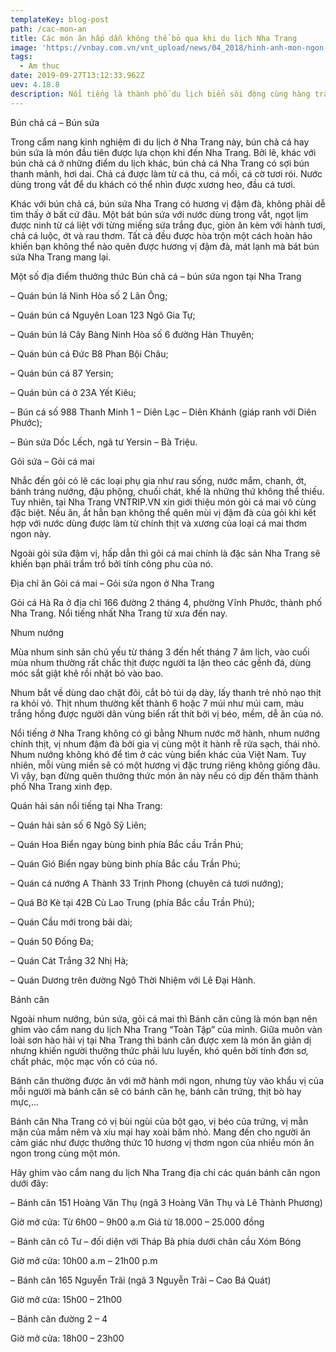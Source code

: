 ```yaml
---
templateKey: blog-post
path: /cac-mon-an
title: Các món ăn hấp dẫn không thể bỏ qua khi du lịch Nha Trang
image: 'https://vnbay.com.vn/vnt_upload/news/04_2018/hinh-anh-mon-ngon-nha-trang.jpg' 
tags:
  - Am thuc
date: 2019-09-27T13:12:33.962Z
uev: 4.18.8
description: Nổi tiếng là thành phố du lịch biển sôi động cùng hàng trăm cảnh đẹp ở Nha Trang hút hồn du khách, Nha Trang còn níu kéo những người bạn của mình bởi nguồn ẩm thực hết sức phong phú và đa dạng.
---
```


Bún chả cá – Bún sứa

Trong cẩm nang kinh nghiệm đi du lịch ở Nha Trang này, bún chả cá hay bún sứa là món đầu tiên được lựa chọn khi đến Nha Trang. Bởi lẽ, khác với bún chả cá ở những điểm du lịch khác, bún chả cá Nha Trang có sợi bún thanh mảnh, hơi dai. Chả cá được làm từ cá thu, cá mối, cá cờ tươi rói. Nước dùng trong vắt để du khách có thể nhìn được xương heo, đầu cá tươi.


Khác với bún chả cá, bún sứa Nha Trang có hương vị đậm đà, không phải dễ tìm thấy ở bất cứ đâu. Một bát bún sứa với nước dùng trong vắt, ngọt lịm được ninh từ cá liệt với từng miếng sứa trắng đục, giòn ăn kèm với hành tươi, chả cá luộc, ớt và rau thơm. Tất cả đều được hòa trộn một cách hoàn hảo khiến bạn không thể nào quên được hương vị đậm đà, mát lạnh mà bát bún sứa Nha Trang mang lại.


Một số địa điểm thưởng thức Bún chả cá – bún sứa ngon tại Nha Trang

– Quán bún lá Ninh Hòa số 2 Lãn Ông;

– Quán bún cá Nguyên Loan 123 Ngô Gia Tự;

– Quán bún lá Cây Bàng Ninh Hòa số 6 đường Hàn Thuyên;

– Quán bún cá Đức B8 Phan Bội Châu;

– Quán bún cá 87 Yersin;

– Quán bún cá ở 23A Yết Kiêu;

– Bún cá số 988 Thanh Minh 1 – Diên Lạc – Diên Khánh (giáp ranh với Diên Phước);

– Bún sứa Dốc Lếch, ngã tư Yersin – Bà Triệu.

Gỏi sứa – Gỏi cá mai

Nhắc đến gỏi có lẽ các loại phụ gia như rau sống, nước mắm, chanh, ớt, bánh tráng nướng, đậu phộng, chuối chát, khế là những thứ không thể thiếu. Tuy nhiên, tại Nha Trang VNTRIP.VN xin giới thiệu món gỏi cá mai vô cùng đặc biệt. Nếu ăn, ắt hẳn bạn không thể quên mùi vị đậm đà của gỏi khi kết hợp với nước dùng được làm từ chính thịt và xương của loại cá mai thơm ngon này.


Ngoài gỏi sứa đậm vị, hấp dẫn thì gỏi cá mai chính là đặc sản Nha Trang sẽ khiến bạn phải trầm trồ bởi tính công phu của nó.

Địa chỉ ăn Gỏi cá mai – Gỏi sứa ngon ở Nha Trang

Gỏi cá Hà Ra ở địa chỉ 166 đường 2 tháng 4, phường Vĩnh Phước, thành phố Nha Trang. Nổi tiếng nhất Nha Trang từ xưa đến nay.

Nhum nướng

Mùa nhum sinh sản chủ yếu từ tháng 3 đến hết tháng 7 âm lịch, vào cuối mùa nhum thường rất chắc thịt được người ta lặn theo các gềnh đá, dùng móc sắt giật khẽ rồi nhặt bỏ vào bao.


Nhum bắt về dùng dao chặt đôi, cắt bỏ túi dạ dày, lấy thanh trẻ nhỏ nạo thịt ra khỏi vỏ. Thịt nhum thường kết thành 6 hoặc 7 múi như múi cam, màu trắng hồng được người dân vùng biển rất thít bởi vị béo, mềm, dễ ăn của nó.

Nổi tiếng ở Nha Trang không có gì bằng Nhum nước mỡ hành, nhum nướng chính thịt, vị nhum đậm đà bởi gia vị cùng một ít hành rễ rửa sạch, thái nhỏ. Nhum nướng không khó để tìm ở các vùng biển khác của Việt Nam. Tuy nhiên, mỗi vùng miền sẽ có một hương vị đặc trưng riêng không giống đâu. Vì vậy, bạn đừng quên thưởng thức món ăn này nếu có dịp đến thăm thành phố Nha Trang xinh đẹp.


Quán hải sản nổi tiếng tại Nha Trang:

– Quán hải sản số 6 Ngô Sỹ Liên;

– Quán Hoa Biển ngay bùng binh phía Bắc cầu Trần Phú;

– Quán Gió Biển ngay bùng binh phía Bắc cầu Trần Phú;

– Quán cá nướng A Thành 33 Trịnh Phong (chuyên cá tươi nướng);

– Quá Bờ Kè tại 42B Cù Lao Trung (phía Bắc cầu Trần Phú);

– Quán Cầu mới trong bãi dài;

– Quán 50 Đống Đa;

– Quán Cát Trắng 32 Nhị Hà;

– Quán Dương trên đường Ngô Thời Nhiệm với Lê Đại Hành.

Bánh căn

Ngoài nhum nướng, bún sứa, gỏi cá mai thì Bánh căn cũng là món bạn nên ghim vào cẩm nang du lịch Nha Trang “Toàn Tập” của mình. Giữa muôn vàn loài sơn hào hải vị tại Nha Trang thì bánh căn được xem là món ăn giản dị nhưng khiến người thưởng thức phải lưu luyến, khó quên bởi tính đơn sơ, chất phác, mộc mạc vốn có của nó.


Bánh căn thường được ăn với mỡ hành mới ngon, nhưng tùy vào khẩu vị của mỗi người mà bánh căn sẽ có bánh căn hẹ, bánh căn trứng, thịt bò hay mực,…



Bánh căn Nha Trang có vị bùi ngùi của bột gạo, vị béo của trứng, vị mằn mặn của mắm nêm và xíu mại hay xoài băm nhỏ. Mang đến cho người ăn cảm giác như được thưởng thức 10 hương vị thơm ngon của nhiều món ăn ngon trong cùng một món.

Hãy ghim vào cẩm nang du lịch Nha Trang địa chỉ các quán bánh căn ngon dưới đây:

– Bánh căn 151 Hoàng Văn Thụ (ngã 3 Hoàng Văn Thụ và Lê Thành Phương)

Giờ mở cửa: Từ 6h00 – 9h00 a.m
Giá từ 18.000 – 25.000 đồng

– Bánh căn cô Tư – đối diện với Tháp Bà phía dưới chân cầu Xóm Bóng

Giờ mở cửa: 10h00 a.m – 21h00 p.m

– Bánh căn 165 Nguyễn Trãi (ngã 3 Nguyễn Trãi – Cao Bá Quát)

Giờ mở cửa: 15h00 – 21h00

– Bánh căn đường 2 – 4

Giờ mở cửa: 18h00 – 23h00






